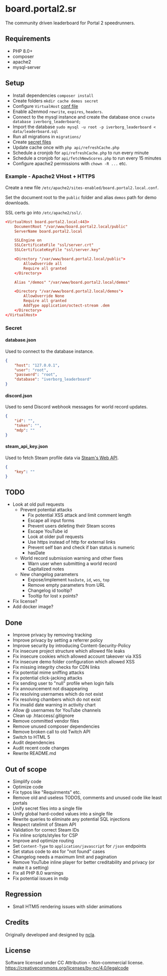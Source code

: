 # board.portal2.sr

The community driven leaderboard for Portal 2 speedrunners.

## Requirements

- PHP 8.0+
- composer
- apache2
- mysql-server

## Setup

- Install dependencies `composer install`
- Create folders `mkdir cache demos secret`
- Configure `VirtualHost` [conf file](#example---apache2-vhost--https)
- Enable a2enmod `rewrite`, `expires`, `headers`.
- Connect to the mysql instance and create the database once `create database iverborg_leaderboard;`
- Import the database `sudo mysql -u root -p iverborg_leaderboard < data/leaderboard.sql`
- Run all migrations in `migrations/`
- Create [secret files](#secret)
- Update cache once with `php api/refreshCache.php`
- Schedule a cronjob for `api/refreshCache.php` to run every minute
- Schedule a cronjob for `api/fetchNewScores.php` to run every 15 minutes
- Configure apache2 permissions with `chown -R ...` etc.

### Example - Apache2 VHost + HTTPS

Create a new file `/etc/apache2/sites-enabled/board.portal2.local.conf`.

Set the document root to the `public` folder and alias `demos` path for demo downloads.

SSL certs go into `/etc/apache2/ssl/`.

```conf
<VirtualHost board.portal2.local:443>
    DocumentRoot "/var/www/board.portal2.local/public"
    ServerName board.portal2.local

    SSLEngine on
    SSLCertificateFile "ssl/server.crt" 
    SSLCertificateKeyFile "ssl/server.key"

    <Directory "/var/www/board.portal2.local/public">
        AllowOverride all
        Require all granted
    </Directory>

    Alias "/demos" "/var/www/board.portal2.local/demos"

    <Directory "/var/www/board.portal2.local/demos">
        AllowOverride None
        Require all granted
        AddType application/octect-stream .dem
    </Directory>
</VirtualHost>
```

### Secret

#### database.json

Used to connect to the database instance.

```.json
{
    "host": "127.0.0.1",
    "user": "root",
    "password": "root",
    "database": "iverborg_leaderboard"
}
```

#### discord.json

Used to send Discord webhook messages for world record updates.

```.json
{
    "id": "",
    "token": "",
    "mdp": ""
}
```

#### steam_api_key.json

Used to fetch Steam profile data via [Steam's Web API].

[Steam's Web API]: https://steamcommunity.com/dev/apikey

```.json
{
    "key": ""
}
```

## TODO
- Look at old pull requests
  - Prevent potential attacks
    - Fix potential XSS attack and limit comment length
    - Escape all input forms
    - Prevent users deleting their Steam scores
    - Escape YouTube id
    - Look at older pull requests
    - Use https instead of http for external links
    - Prevent self ban and check if ban status is numeric
    - hasDate
  - World record submission warning and other fixes
    - Warn user when submitting a world record
    - Capitalized notes
  - New changelog parameters
    - Expose/implement `hasDate`, `id`, `wos`, `top`
    - Remove empty parameters from URL
    - Changelog id tooltip?
    - Tooltip for lost x points?
- Fix license?
- Add docker image?

## Done

- Improve privacy by removing tracking
- Improve privacy by setting a referrer policy
- Improve security by introducing Content-Security-Policy
- Fix insecure project structure which allowed file leaks
- Fix insecure cookies which allowed account takeover via XSS
- Fix insecure demo folder configuration which allowed XSS
- Fix missing integrity checks for CDN links
- Fix potential mime sniffing attacks
- Fix potential click-jacking attacks
- Fix sending user to "null" profile when login fails
- Fix announcement not disappearing
- Fix resolving usernames which do not exist
- Fix resolving chambers which do not exist
- Fix invalid date warning in activity chart
- Allow @ usernames for YouTube channels
- Clean up .htaccess/.gitignore
- Remove committed vendor files
- Remove unused composer dependencies
- Remove broken call to old Twitch API
- Switch to HTML 5
- Audit dependencies
- Audit recent code changes
- Rewrite README.md

## Out of scope

- Simplify code
- Optimize code
- Fix typos like "Requirments" etc.
- Remove old and useless TODOS, comments and unused code like least portals
- Unify secret files into a single file
- Unify global hard-coded values into a single file
- Rewrite queries to eliminate any potential SQL injections
- Respect ratelimit of Steam API
- Validation for correct Steam IDs
- Fix inline scripts/styles for CSP
- Improve and optimize routing
- Set `Content-Type` to `application/javascript` for `/json` endpoints
- Set status code to `404` for "not found" cases
- Changelog needs a maximum limit and pagination
- Remove YouTube inline player for better creditability and privacy (or make it a setting)
- Fix all PHP 8.0 warnings
- Fix potential issues in mdp

## Regression

- Small HTMl5 rendering issues with slider animations

## Credits

Originally developed and designed by [ncla].

[ncla]: https://github.com/ncla/Portal-2-Leaderboard

## License

Software licensed under CC Attribution - Non-commercial license.
https://creativecommons.org/licenses/by-nc/4.0/legalcode
